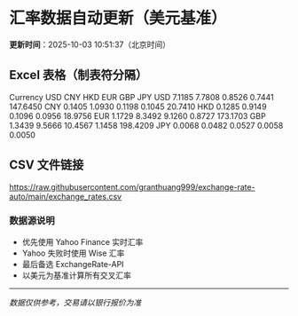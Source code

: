 # 汇率数据自动更新（美元基准）

**更新时间**：2025-10-03 10:51:37（北京时间）

## Excel 表格（制表符分隔）

Currency	USD	CNY	HKD	EUR	GBP	JPY
USD		7.1185	7.7808	0.8526	0.7441	147.6450
CNY	0.1405		1.0930	0.1198	0.1045	20.7410
HKD	0.1285	0.9149		0.1096	0.0956	18.9756
EUR	1.1729	8.3492	9.1260		0.8727	173.1703
GBP	1.3439	9.5666	10.4567	1.1458		198.4209
JPY	0.0068	0.0482	0.0527	0.0058	0.0050	

## CSV 文件链接

https://raw.githubusercontent.com/granthuang999/exchange-rate-auto/main/exchange_rates.csv

### 数据源说明
- 优先使用 Yahoo Finance 实时汇率
- Yahoo 失败时使用 Wise 汇率
- 最后备选 ExchangeRate-API
- 以美元为基准计算所有交叉汇率

---
*数据仅供参考，交易请以银行报价为准*